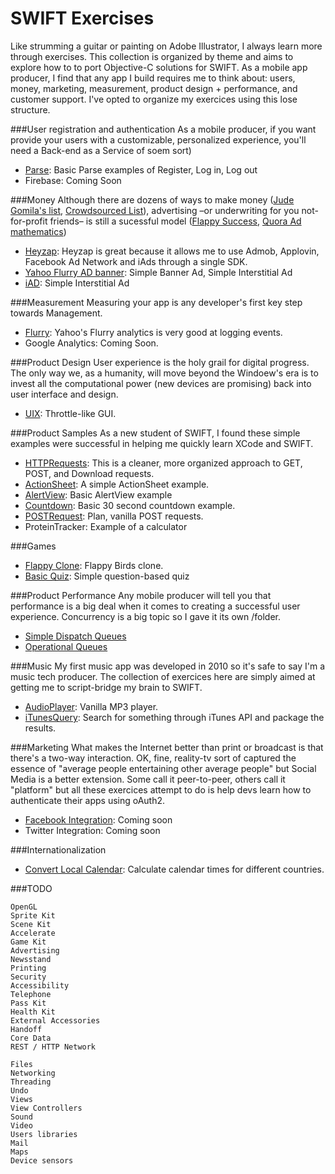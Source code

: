 SWIFT Exercises
===

Like strumming a guitar or painting on Adobe Illustrator, I always learn more through exercises. This collection is organized by theme and aims to explore how to to port Objective-C solutions for SWIFT. As a mobile app producer, I find that any app I build requires me to think about: users, money, marketing, measurement, product design + performance, and customer support. I've opted to organize my exercices using this lose structure. 


###User registration and authentication
As a mobile producer, if you want provide your users with a customizable, personalized experience, you'll need a Back-end as a Service of soem sort)
- [Parse](https://github.com/chrisjmendez/swift-exercises/tree/master/Authentication/Parse): Basic Parse examples of Register, Log in, Log out
- Firebase: Coming Soon


###Money
Although there are dozens of ways to make money ([Jude Gomila's list](http://blog.judegomila.com/post/49038646693/101-business-models), [Crowdsourced List](https://hackpad.com/Web-and-Mobile-Revenue-Models-Ch2paBpUyIU)), advertising –or underwriting for you not-for-profit friends– is still a sucessful model ([Flappy Success](http://www.businessinsider.com/flappy-bird-is-doing-50000-in-revenue-per-day-2014-2), [Quora Ad mathematics](http://www.quora.com/How-is-it-even-possible-for-Flappy-Bird-to-be-making-50K-day))
- [Heyzap](https://github.com/chrisjmendez/swift-exercises/tree/master/Advertising/Heyzap): Heyzap is great because it allows me to use Admob, Applovin, Facebook Ad Network and iAds through a single SDK.
- [Yahoo Flurry AD banner](https://github.com/chrisjmendez/swift-exercises/tree/master/Advertising/FlurryAdBanner): Simple Banner Ad, Simple Interstitial Ad
- [iAD](https://github.com/chrisjmendez/swift-exercises/tree/master/Advertising/iAD/Advanced): Simple Interstitial Ad


###Measurement
Measuring your app is any developer's first key step towards Management.
- [Flurry](https://github.com/chrisjmendez/swift-exercises/tree/master/Analytics/Flurry): Yahoo's Flurry analytics is very good at logging events. 
- Google Analytics: Coming Soon. 


###Product Design
User experience is the holy grail for digital progress.  The only way we, as a humanity, will move beyond the Windoew's era is to invest all the computational power (new devices are promising) back into user interface and design. 
- [UIX](https://github.com/chrisjmendez/swift-exercises/tree/master/GUI/UIX): Throttle-like GUI.


###Product Samples
As a new student of SWIFT, I found these simple examples were successful in helping me quickly learn XCode and SWIFT. 
- [HTTPRequests](https://github.com/chrisjmendez/swift-exercises/tree/master/Basic/HTTPRequests): This is a cleaner, more organized approach to GET, POST, and Download requests.
- [ActionSheet](https://github.com/chrisjmendez/swift-exercises/tree/master/Basic/ActionSheet): A simple ActionSheet example.
- [AlertView](https://github.com/chrisjmendez/swift-exercises/tree/master/Basic/AlertView): Basic AlertView example
- [Countdown](https://github.com/chrisjmendez/swift-exercises/tree/master/Basic/Countdown): Basic 30 second countdown example.
- [POSTRequest](https://github.com/chrisjmendez/swift-exercises/tree/master/Basic/POSTRequest): Plan, vanilla POST requests.
- ProteinTracker: Example of a calculator


###Games
- [Flappy Clone](https://github.com/chrisjmendez/swift-exercises/tree/master/Games/FlappyBirdClone): Flappy Birds clone.
- [Basic Quiz](https://github.com/chrisjmendez/swift-exercises/tree/master/Basic/Quiz): Simple question-based quiz


###Product Performance
Any mobile producer will tell you that performance is a big deal when it comes to creating a successful user experience. Concurrency is a big topic so I gave it its own /folder.
- [Simple Dispatch Queues](https://github.com/chrisjmendez/swift-exercises/tree/master/Concurrency/Dispatch%20Queues)
- [Operational Queues](https://github.com/chrisjmendez/swift-exercises/tree/master/Concurrency/Operational%20Queues)


###Music
My first music app was developed in 2010 so it's safe to say I'm a music tech producer. The collection of exercices here are simply aimed at getting me to script-bridge my brain to SWIFT.
- [AudioPlayer](https://github.com/chrisjmendez/swift-exercises/tree/master/Music/AudioPlayer): Vanilla MP3 player.
- [iTunesQuery](https://github.com/chrisjmendez/swift-exercises/tree/master/Music/iTunesQuery): Search for something through iTunes API and package the results.


###Marketing
What makes the Internet better than print or broadcast is that there's a two-way interaction. OK, fine, reality-tv sort of captured the essence of "average people entertaining other average people" but Social Media is a better extension. Some call it peer-to-peer, others call it "platform" but all these exercices attempt to do is help devs learn how to authenticate their apps using oAuth2. 
- [Facebook Integration](https://github.com/chrisjmendez/swift-exercises/tree/master/Social/Facebook): Coming soon
- Twitter Integration: Coming soon


###Internationalization
- [Convert Local Calendar](https://github.com/chrisjmendez/swift-exercises/tree/master/Basic/Convert%20Local%20Calendar): Calculate calendar times for different countries.

###TODO
```
OpenGL
Sprite Kit
Scene Kit
Accelerate
Game Kit
Advertising
Newsstand
Printing
Security
Accessibility
Telephone
Pass Kit
Health Kit
External Accessories
Handoff
Core Data
REST / HTTP Network

Files
Networking
Threading 
Undo
Views
View Controllers
Sound
Video
Users libraries 
Mail
Maps
Device sensors
```
